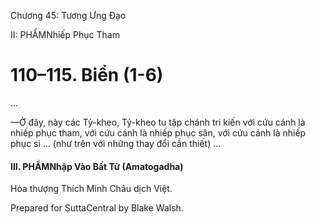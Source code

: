  

Chương 45: Tương Ưng Ðạo

II: PHẨMNhiếp Phục Tham

# 110–115. Biển (1-6)

…

—Ở đây, này các Tỷ-kheo, Tỷ-kheo tu tập chánh tri kiến với cứu cánh là nhiếp phục tham, với cứu cánh là nhiếp phục sân, với cứu cánh là nhiếp phục si … (như trên với những thay đổi cần thiết) …

#### III. PHẨMNhập Vào Bất Tử (Amatogadha)

Hòa thượng Thích Minh Châu dịch Việt.

Prepared for SuttaCentral by Blake Walsh.